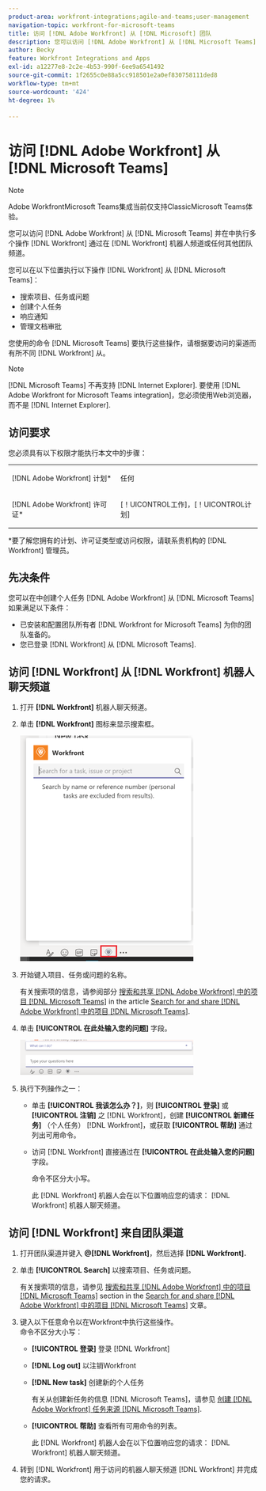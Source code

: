 ```yaml
---
product-area: workfront-integrations;agile-and-teams;user-management
navigation-topic: workfront-for-microsoft-teams
title: 访问 [!DNL Adobe Workfront] 从 [!DNL Microsoft] 团队
description: 您可以访问 [!DNL Adobe Workfront] 从 [!DNL Microsoft Teams] 并在中执行多个操作 [!DNL Workfront] 在Workfront机器人渠道或任何其他团队渠道中键入命令。
author: Becky
feature: Workfront Integrations and Apps
exl-id: a12277e8-2c2e-4b53-990f-6ee9a6541492
source-git-commit: 1f2655c0e88a5cc918501e2a0ef830758111ded8
workflow-type: tm+mt
source-wordcount: '424'
ht-degree: 1%

---
```


# 访问 [!DNL Adobe Workfront] 从 [!DNL Microsoft Teams]

>[!NOTE]
>
>Adobe WorkfrontMicrosoft Teams集成当前仅支持ClassicMicrosoft Teams体验。

您可以访问 [!DNL Adobe Workfront] 从 [!DNL Microsoft Teams] 并在中执行多个操作 [!DNL Workfront] 通过在 [!DNL Workfront] 机器人频道或任何其他团队频道。

您可以在以下位置执行以下操作 [!DNL Workfront] 从 [!DNL Microsoft Teams]：

* 搜索项目、任务或问题
* 创建个人任务
* 响应通知
* 管理文档审批

您使用的命令 [!DNL Microsoft Teams] 要执行这些操作，请根据要访问的渠道而有所不同 [!DNL Workfront] 从。

>[!NOTE]
>
>[!DNL Microsoft Teams] 不再支持 [!DNL Internet Explorer]. 要使用 [!DNL Adobe Workfront for Microsoft Teams integration]，您必须使用Web浏览器，而不是 [!DNL Internet Explorer].

## 访问要求

您必须具有以下权限才能执行本文中的步骤：

<table style="table-layout:auto"> 
 <col> 
 <col> 
 <tbody> 
  <tr> 
   <td role="rowheader">[!DNL Adobe Workfront] 计划*</td> 
   <td> <p>任何</p> </td> 
  </tr> 
  <tr> 
   <td role="rowheader">[!DNL Adobe Workfront] 许可证*</td> 
   <td> <p>[！UICONTROL工作]，[！UICONTROL计划]</p> </td> 
  </tr> 
 </tbody> 
</table>

&#42;要了解您拥有的计划、许可证类型或访问权限，请联系贵机构的 [!DNL Workfront] 管理员。

## 先决条件

您可以在中创建个人任务 [!DNL Adobe Workfront] 从 [!DNL Microsoft Teams] 如果满足以下条件：

* 已安装和配置团队所有者 [!DNL Workfront for Microsoft Teams] 为你的团队准备的。
* 您已登录 [!DNL Workfront] 从 [!DNL Microsoft Teams].

## 访问 [!DNL Workfront] 从 [!DNL Workfront] 机器人聊天频道

1. 打开 **[!DNL Workfront]** 机器人聊天频道。
1. 单击 **[!DNL Workfront]** 图标来显示搜索框。

   ![teams_search_box_in_the_bot_channel.PNG](assets/teams-search-box-in-the-bot-channel-350x456.png)

1. 开始键入项目、任务或问题的名称。

   有关搜索项的信息，请参阅部分 [搜索和共享 [!DNL Adobe Workfront] 中的项目 [!DNL Microsoft Teams]](../../workfront-integrations-and-apps/using-workfront-with-microsoft-teams/search-for-and-share-wf-items-in-ms-teams.md) in the article [Search for and share [!DNL Adobe Workfront] 中的项目 [!DNL Microsoft Teams]](../../workfront-integrations-and-apps/using-workfront-with-microsoft-teams/search-for-and-share-wf-items-in-ms-teams.md).

1. 单击 **[!UICONTROL 在此处输入您的问题]** 字段。

   ![ms_teams_type_your_questions_here_and_what_can_I_do_fields.png](assets/ms-teams-type-your-questions-here-and-what-can-i-do-fields-350x71.png)

1. 执行下列操作之一：

   * 单击 **[!UICONTROL 我该怎么办？]**，则 **[!UICONTROL 登录]** 或 **[!UICONTROL 注销]** 之 [!DNL Workfront]，创建 **[!UICONTROL 新建任务]** （个人任务） [!DNL Workfront]，或获取 **[!UICONTROL 帮助]** 通过列出可用命令。

   * 访问 [!DNL Workfront] 直接通过在 **[!UICONTROL 在此处输入您的问题]** 字段。

     命令不区分大小写。

     此 [!DNL Workfront] 机器人会在以下位置响应您的请求： [!DNL Workfront] 机器人聊天频道。

## 访问 [!DNL Workfront] 来自团队渠道

1. 打开团队渠道并键入 **@[!DNL Workfront]**，然后选择 **[!DNL Workfront].**

1. 单击 **[!UICONTROL Search]** 以搜索项目、任务或问题。

   有关搜索项的信息，请参见 [搜索和共享 [!DNL Adobe Workfront] 中的项目 [!DNL Microsoft Teams]](../../workfront-integrations-and-apps/using-workfront-with-microsoft-teams/search-for-and-share-wf-items-in-ms-teams.md) section in the [Search for and share [!DNL Adobe Workfront] 中的项目 [!DNL Microsoft Teams]](../../workfront-integrations-and-apps/using-workfront-with-microsoft-teams/search-for-and-share-wf-items-in-ms-teams.md) 文章。

1. 键入以下任意命令以在Workfront中执行这些操作。\
   命令不区分大小写：

   * **[!UICONTROL 登录]** 登录 [!DNL Workfront]
   * **[!DNL Log out]** 以注销Workfront
   * **[!DNL New task]** 创建新的个人任务

     有关从创建新任务的信息 [!DNL Microsoft Teams]，请参见 [创建 [!DNL Adobe Workfront] 任务来源 [!DNL Microsoft Teams]](../../workfront-integrations-and-apps/using-workfront-with-microsoft-teams/create-workfront-tasks-from-ms-teams.md).

   * **[!UICONTROL 帮助]** 查看所有可用命令的列表。

     此 [!DNL Workfront] 机器人会在以下位置响应您的请求： [!DNL Workfront] 机器人聊天频道。

1. 转到 [!DNL Workfront] 用于访问的机器人聊天频道 [!DNL Workfront] 并完成您的请求。
